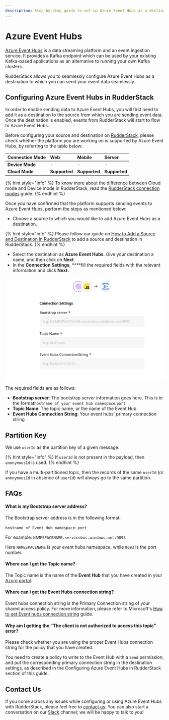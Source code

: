 ```yaml
---
description: Step-by-step guide to set up Azure Event Hubs as a destination in RudderStack
---
```


# Azure Event Hubs

[Azure Event Hubs](https://docs.microsoft.com/en-us/azure/event-hubs/) is a data streaming platform and an event ingestion service. It provides a Kafka endpoint which can be used by your existing Kafka-based applications as an alternative to running your own Kafka clusters.

RudderStack allows you to seamlessly configure Azure Event Hubs as a destination to which you can send your event data seamlessly.

## Configuring Azure Event Hubs in RudderStack

In order to enable sending data to Azure Event Hubs, you will first need to add it as a destination to the source from which you are sending event data. Once the destination is enabled, events from RudderStack will start to flow to Azure Event Hubs. 

Before configuring your source and destination on [RudderStack](https://app.rudderstack.com/), please check whether the platform you are working on is supported by Azure Event Hubs, by referring to the table below:

| **Connection Mode** | **Web** | **Mobile** | **Server** |
| :--- | :--- | :--- | :--- |
| **Device Mode** | - | - | - |
| **Cloud Mode** | **Supported** | **Supported** | **Supported** |

{% hint style="info" %}
 To know more about the difference between Cloud mode and Device mode in RudderStack, read the [RudderStack connection modes](https://docs.rudderstack.com/get-started/rudderstack-connection-modes) guide.
{% endhint %}

Once you have confirmed that the platform supports sending events to Azure Event Hubs, perform the steps as mentioned below:

* Choose a source to which you would like to add Azure Event Hubs as a destination.

{% hint style="info" %}
Please follow our guide on [How to Add a Source and Destination in RudderStack](https://docs.rudderstack.com/how-to-guides/adding-source-and-destination-rudderstack) to add a source and destination in RudderStack.
{% endhint %}

* Select the destination as **Azure Event Hubs**. Give your destination a name, and then click on **Next**.
* In the **Connection Settings**, ****fill the required fields with the relevant information and click **Next.**

![Azure Event Hubs Connection Settings](../.gitbook/assets/image%20%28100%29%20%281%29%20%281%29%20%281%29%20%281%29%20%281%29%20%281%29%20%281%29.png)

The required fields are as follows:

* **Bootstrap server**: The bootstrap server information goes here. This is in the format`hostname of your event hub namespace`:`port`
* **Topic Name**: The topic name, or the name of the Event Hub.
* **Event Hubs Connection String**: Your event hubs' primary connection string

## Partition Key

We use `userId` as the partition key of a given message. 

{% hint style="info" %}
If `userId` is not present in the payload, then `anonymousId` is used.
{% endhint %}

If you have a multi-partitioned topic, then the records of the same `userId` \(or `anonymousId` in absence of `userId`\) will always go to the same partition.

## FAQs

#### **What is my Bootstrap server address?**

The Bootstrap server address is in the following format:

`hostname of Event Hub namespace`: `port`

For example:  `NAMESPACENAME.servicebus.windows.net:9093` 

Here `NAMESPACENAME` is your event hubs namespace, while `9093` is the port number.

#### **Where can I get the Topic name?**

The Topic name is the name of the **Event Hub** that you have created in your [Azure portal](https://portal.azure.com).

#### **Where can I get the Event Hubs connection string?**

Event hubs connection string is the Primary Connection string of your shared access policy. For more information, please refer to Microsoft's [How to get Event hubs connection string](https://docs.microsoft.com/en-us/azure/event-hubs/event-hubs-get-connection-string) guide. 

#### **Why am I getting the "The client is not authorized to access this topic" error?**

Please check whether you are using the proper Event Hubs connection string for the policy that you have created. 

You need to create a policy to write to the Event Hub with a `Send` permission, and put the corresponding primary connection string in the destination settings, as described in the Configuring Azure Event Hubs in RudderStack section of this guide.

## Contact Us

If you come across any issues while configuring or using Azure Event Hubs with RudderStack, please feel free to [contact us](mailto:%20contact@rudderstack.com). You can also start a conversation on our [Slack](https://resources.rudderstack.com/join-rudderstack-slack) channel; we will be happy to talk to you!

